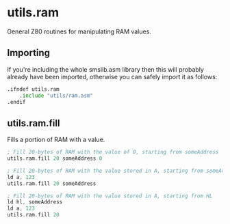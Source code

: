 # utils.ram

General Z80 routines for manipulating RAM values.

## Importing

If you're including the whole smslib.asm library then this will probably already have been imported, otherwise you can safely import it as follows:

```asm
.ifndef utils.ram
    .include "utils/ram.asm"
.endif
```

## utils.ram.fill

Fills a portion of RAM with a value.

```asm
; Fill 20-bytes of RAM with the value of 0, starting from someAddress
utils.ram.fill 20 someAddress 0

; Fill 20-bytes of RAM with the value stored in A, starting from someAddress
ld a, 123
utils.ram.fill 20 someAddress

; Fill 20-bytes of RAM with the value stored in A, starting from HL
ld hl, someAddress
ld a, 123
utils.ram.fill 20
```

